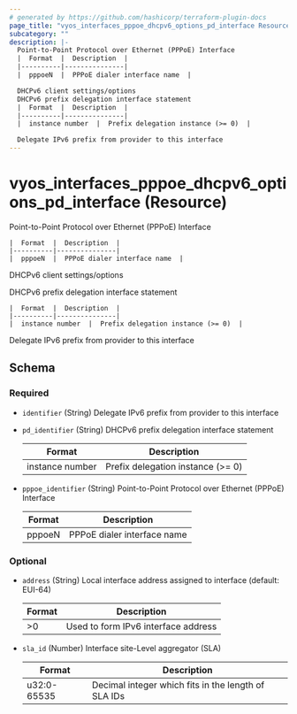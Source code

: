 ```yaml
---
# generated by https://github.com/hashicorp/terraform-plugin-docs
page_title: "vyos_interfaces_pppoe_dhcpv6_options_pd_interface Resource - vyos"
subcategory: ""
description: |-
  Point-to-Point Protocol over Ethernet (PPPoE) Interface
  |  Format  |  Description  |
  |----------|---------------|
  |  pppoeN  |  PPPoE dialer interface name  |

  DHCPv6 client settings/options
  DHCPv6 prefix delegation interface statement
  |  Format  |  Description  |
  |----------|---------------|
  |  instance number  |  Prefix delegation instance (>= 0)  |

  Delegate IPv6 prefix from provider to this interface
---
```


# vyos_interfaces_pppoe_dhcpv6_options_pd_interface (Resource)

Point-to-Point Protocol over Ethernet (PPPoE) Interface

    |  Format  |  Description  |
    |----------|---------------|
    |  pppoeN  |  PPPoE dialer interface name  |

DHCPv6 client settings/options

DHCPv6 prefix delegation interface statement

    |  Format  |  Description  |
    |----------|---------------|
    |  instance number  |  Prefix delegation instance (>= 0)  |

Delegate IPv6 prefix from provider to this interface



<!-- schema generated by tfplugindocs -->
## Schema

### Required

- `identifier` (String) Delegate IPv6 prefix from provider to this interface
- `pd_identifier` (String) DHCPv6 prefix delegation interface statement

    |  Format  |  Description  |
    |----------|---------------|
    |  instance number  |  Prefix delegation instance (>= 0)  |
- `pppoe_identifier` (String) Point-to-Point Protocol over Ethernet (PPPoE) Interface

    |  Format  |  Description  |
    |----------|---------------|
    |  pppoeN  |  PPPoE dialer interface name  |

### Optional

- `address` (String) Local interface address assigned to interface (default: EUI-64)

    |  Format  |  Description  |
    |----------|---------------|
    |  >0  |  Used to form IPv6 interface address  |
- `sla_id` (Number) Interface site-Level aggregator (SLA)

    |  Format  |  Description  |
    |----------|---------------|
    |  u32:0-65535  |  Decimal integer which fits in the length of SLA IDs  |
